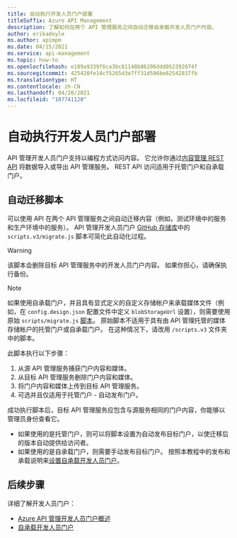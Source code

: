 ```yaml
---
title: 自动执行开发人员门户部署
titleSuffix: Azure API Management
description: 了解如何在两个 API 管理服务之间自动迁移自承载开发人员门户内容。
author: erikadoyle
ms.author: apimpm
ms.date: 04/15/2021
ms.service: api-management
ms.topic: how-to
ms.openlocfilehash: e189a9339f6ca3bc81148b86206ddd052392074f
ms.sourcegitcommit: 425420fe14cf5265d3e7ff31d596be62542837fb
ms.translationtype: HT
ms.contentlocale: zh-CN
ms.lasthandoff: 04/20/2021
ms.locfileid: "107741120"
---
```

# <a name="automate-developer-portal-deployments"></a>自动执行开发人员门户部署

API 管理开发人员门户支持以编程方式访问内容。 它允许你通过[内容管理 REST API](/rest/api/apimanagement/) 将数据导入或导出 API 管理服务。 REST API 访问适用于托管门户和自承载门户。

## <a name="automated-migration-script"></a>自动迁移脚本

可以使用 API 在两个 API 管理服务之间自动迁移内容（例如，测试环境中的服务和生产环境中的服务）。 API 管理开发人员门户 [GitHub 存储库](https://github.com/Azure/api-management-developer-portal/blob/master/scripts.v3/migrate.js)中的 `scripts.v3/migrate.js` 脚本可简化此自动化过程。

> [!WARNING]
> 该脚本会删除目标 API 管理服务中的开发人员门户内容。 如果你担心，请确保执行备份。

> [!NOTE]
> 如果使用自承载门户，并且具有显式定义的自定义存储帐户来承载媒体文件（例如，在 `config.design.json` 配置文件中定义 `blobStorageUrl` 设置），则需要使用原始 `scripts/migrate.js` [脚本](https://github.com/Azure/api-management-developer-portal/blob/master/scripts.v2/migrate.js)。 原始脚本不适用于具有由 API 管理托管的媒体存储帐户的托管门户或自承载门户。 在这种情况下，请改用 `/scripts.v3` 文件夹中的脚本。

此脚本执行以下步骤：

1. 从源 API 管理服务捕获门户内容和媒体。
1. 从目标 API 管理服务删除门户内容和媒体。
1. 将门户内容和媒体上传到目标 API 管理服务。
1. 可选并且仅适用于托管门户 - 自动发布门户。

成功执行脚本后，目标 API 管理服务应包含与源服务相同的门户内容，你能够以管理员身份查看它。

* 如果使用的是托管门户，则可以将脚本设置为自动发布目标门户，以使迁移后的版本自动提供给访问者。 
* 如果使用的是自承载门户，则需要手动发布目标门户。 按照本教程中的发布和承载说明来[设置自承载开发人员门户](developer-portal-self-host.md)。

## <a name="next-steps"></a>后续步骤

详细了解开发人员门户：

- [Azure API 管理开发人员门户概述](api-management-howto-developer-portal.md)
- [自承载开发人员门户](developer-portal-self-host.md)